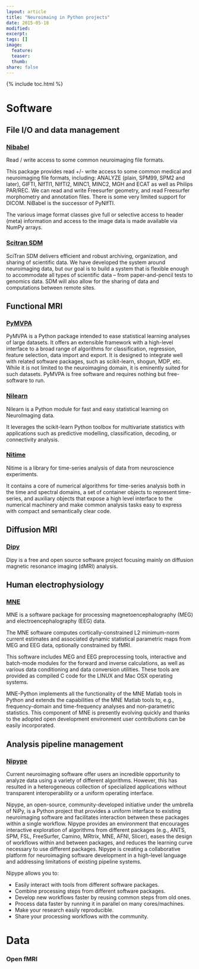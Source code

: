 ```yaml
---
layout: article
title: "Neuroimaing in Python projects"
date: 2015-05-18
modified:
excerpt:
tags: []
image:
  feature:
  teaser:
  thumb:
share: false
---
```


{% include toc.html %}

# Software 

## File I/O and data management

### [Nibabel](http://nipy.org/nibabel)

Read / write access to some common neuroimaging file formats.

This package provides read +/- write access to some common medical and neuroimaging file formats, including: ANALYZE (plain, SPM99, SPM2 and later), GIFTI, NIfTI1, NIfTI2, MINC1, MINC2, MGH and ECAT as well as Philips PAR/REC. We can read and write Freesurfer geometry, and read Freesurfer morphometry and annotation files. There is some very limited support for DICOM. NiBabel is the successor of PyNIfTI.

The various image format classes give full or selective access to header (meta) information and access to the image data is made available via NumPy arrays.

### [Scitran SDM](https://github.com/scitran/sdm)

SciTran SDM delivers efficient and robust archiving, organization, and sharing of scientific data. We have developed the system around neuroimaging data, but our goal is to build a system that is flexible enough to accommodate all types of scientific data – from paper-and-pencil tests to genomics data. SDM will also allow for the sharing of data and computations between remote sites.

## Functional MRI

### [PyMVPA](http://www.pymvpa.org/)

PyMVPA is a Python package intended to ease statistical learning analyses of large datasets. It offers an extensible framework with a high-level interface to a broad range of algorithms for classification, regression, feature selection, data import and export. It is designed to integrate well with related software packages, such as scikit-learn, shogun, MDP, etc. While it is not limited to the neuroimaging domain, it is eminently suited for such datasets. PyMVPA is free software and requires nothing but free-software to run.

### [Nilearn](http://nilearn.github.io/)

Nilearn is a Python module for fast and easy statistical learning on NeuroImaging data.

It leverages the scikit-learn Python toolbox for multivariate statistics with applications such as predictive modelling, classification, decoding, or connectivity analysis.

### [Nitime](http://nitime.org)

Nitime is a library for time-series analysis of data from neuroscience experiments.

It contains a core of numerical algorithms for time-series analysis both in the time and spectral domains, a set of container objects to represent time-series, and auxiliary objects that expose a high level interface to the numerical machinery and make common analysis tasks easy to express with compact and semantically clear code.


## Diffusion MRI

### [Dipy](http://dipy.org)

Dipy is a free and open source software project focusing mainly on diffusion magnetic resonance imaging (dMRI) analysis. 

## Human electrophysiology

### [MNE](http://www.martinos.org/mne/stable/index.html)

MNE is a software package for processing magnetoencephalography (MEG) and electroencephalography (EEG) data.

The MNE software computes cortically-constrained L2 minimum-norm current estimates and associated dynamic statistical parametric maps from MEG and EEG data, optionally constrained by fMRI.

This software includes MEG and EEG preprocessing tools, interactive and batch-mode modules for the forward and inverse calculations, as well as various data conditioning and data conversion utilities. These tools are provided as compiled C code for the LINUX and Mac OSX operating systems.

MNE-Python implements all the functionality of the MNE Matlab tools in Python and extends the capabilities of the MNE Matlab tools to, e.g., frequency-domain and time-frequency analyses and non-parametric statistics. This component of MNE is presently evolving quickly and thanks to the adopted open development environment user contributions can be easily incorporated.


## Analysis pipeline management

### [Nipype](http://nipy.org/nipype)

Current neuroimaging software offer users an incredible opportunity to analyze data using a variety of different algorithms. However, this has resulted in a heterogeneous collection of specialized applications without transparent interoperability or a uniform operating interface.

Nipype, an open-source, community-developed initiative under the umbrella of NiPy, is a Python project that provides a uniform interface to existing neuroimaging software and facilitates interaction between these packages within a single workflow. Nipype provides an environment that encourages interactive exploration of algorithms from different packages (e.g., ANTS, SPM, FSL, FreeSurfer, Camino, MRtrix, MNE, AFNI, Slicer), eases the design of workflows within and between packages, and reduces the learning curve necessary to use different packages. Nipype is creating a collaborative platform for neuroimaging software development in a high-level language and addressing limitations of existing pipeline systems.

Nipype allows you to:

- Easily interact with tools from different software packages. 
- Combine processing steps from different software packages.
- Develop new workflows faster by reusing common steps from old ones.
- Process data faster by running it in parallel on many cores/machines.
- Make your research easily reproducible.
- Share your processing workflows with the community.



# Data

### Open fMRI

